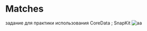 # Matches
задание для практики использования CoreData ; SnapKit
![aa](https://user-images.githubusercontent.com/45273279/147755864-5e4e6eb7-d02c-4f07-a121-1c95806f8f30.gif)
